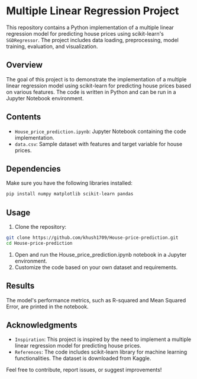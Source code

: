 # Multiple Linear Regression Project

This repository contains a Python implementation of a multiple linear regression model for predicting house prices using scikit-learn's `SGDRegressor`. The project includes data loading, preprocessing, model training, evaluation, and visualization.

## Overview

The goal of this project is to demonstrate the implementation of a multiple linear regression model using scikit-learn for predicting house prices based on various features. The code is written in Python and can be run in a Jupyter Notebook environment.

## Contents

- `House_price_prediction.ipynb`: Jupyter Notebook containing the code implementation.
- `data.csv`: Sample dataset with features and target variable for house prices.

## Dependencies

Make sure you have the following libraries installed:

```bash
pip install numpy matplotlib scikit-learn pandas
```

##  Usage
1. Clone the repository:
```bash
git clone https://github.com/khush1709/House-price-prediction.git
cd House-price-prediction
```
1. Open and run the House_price_prediction.ipynb notebook in a Jupyter environment.
2. Customize the code based on your own dataset and requirements.

## Results
The model's performance metrics, such as R-squared and Mean Squared Error, are printed in the notebook.

## Acknowledgments
- `Inspiration`: This project is inspired by the need to implement a multiple linear regression model for predicting house prices.
- `References`: The code includes scikit-learn library for machine learning functionalities. The dataset is downloaded from Kaggle.

Feel free to contribute, report issues, or suggest improvements!
